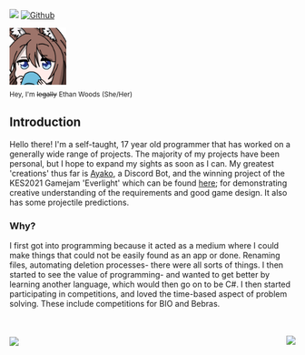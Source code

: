 ![](https://visitor-badge.laobi.icu/badge?page_id=Etwodev.Etwodev) [![Github](https://img.shields.io/github/followers/Etwodev?label=Follow&style=social)](https://github.com/CharalambosIoannou)


<img src="https://github.com/Etwodev/Etwodev/blob/main/icon.png" alt="Icon" width="100" height="100"></img>
<br><sub>Hey, I'm <strike>legally</strike> Ethan Woods (She/Her)</sub></br>
## Introduction
Hello there! I'm a self-taught, 17 year old programmer that has worked on a generally wide range of projects. The majority of my projects have been personal, but I hope to expand my sights as soon as I can. My greatest 'creations' thus far is [Ayako](https://www.ayako.one), a Discord Bot, and the winning project of the KES2021 Gamejam 'Everlight' which can be found [here](https://etwodev.github.io/projects/2021-27-06/); for demonstrating creative understanding of the requirements and good game design. It also has some projectile predictions.

### Why?
I first got into programming because it acted as a medium where I could make things that could not be easily found as an app or done. Renaming files, automating deletion processes- there were all sorts of things. I then started to see the value of programming- and wanted to get better by learning another language, which would then go on to be C#. I then started participating in competitions, and loved the time-based aspect of problem solving. These include competitions for BIO and Bebras.

<br></br>
<a href="https://github.com/anuraghazra/github-readme-stats">
  <img align="center" src="https://github-readme-stats-4sohh2b5a-etwodev.vercel.app/api/top-langs/?username=Etwodev&langs_count=10&theme=dracula" />
</a>
<a href="https://github.com/anuraghazra/github-readme-stats">
  <img align="right" src="https://github-readme-stats-4sohh2b5a-etwodev.vercel.app/api?username=Etwodev&show_icons=true&count_private=true&theme=dracula" />
</a>

